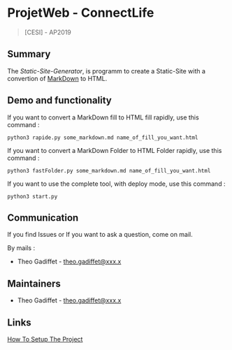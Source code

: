# ProjetWeb - ConnectLife
>[CESI] - AP2019

## Summary

The <i>Static-Site-Generator</i>, is programm to create a Static-Site with a convertion of [MarkDown](https://daringfireball.net/projects/markdown/) to HTML.

## Demo and functionality

If you want to convert a MarkDown fill to HTML fill rapidly, use this command :

```
python3 rapide.py some_markdown.md name_of_fill_you_want.html
```

If you want to convert a  MarkDown Folder to HTML Folder rapidly, use this command :

```
python3 fastFolder.py some_markdown.md name_of_fill_you_want.html
```

If you want to use the complete tool, with deploy mode, use this command :

```
python3 start.py
```

## Communication

If you find Issues or If you want to ask a question, come on mail.

By mails :
- Theo Gadiffet - theo.gadiffet@xxx.x

## Maintainers

- Theo Gadiffet - theo.gadiffet@xxx.x

## Links

[How To Setup The Project](https://gitlab.com/T.Gadiffet/static-site-generator/-/blob/master/DEVELOPERS.md)